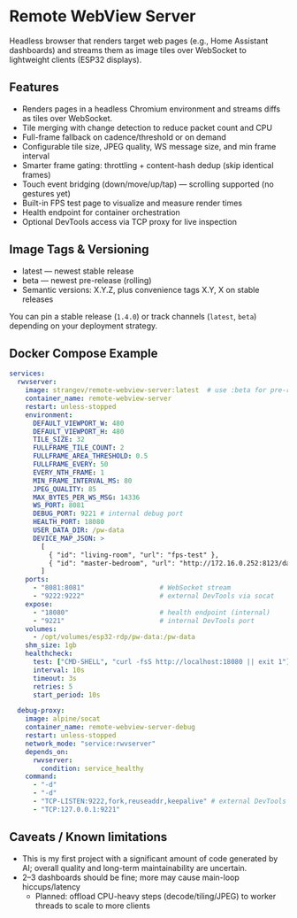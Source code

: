 # Remote WebView Server

Headless browser that renders target web pages (e.g., Home Assistant dashboards) and streams them as image tiles over WebSocket to lightweight clients (ESP32 displays).

## Features

- Renders pages in a headless Chromium environment and streams diffs as tiles over WebSocket.
- Tile merging with change detection to reduce packet count and CPU
- Full-frame fallback on cadence/threshold or on demand
- Configurable tile size, JPEG quality, WS message size, and min frame interval
- Smarter frame gating: throttling + content-hash dedup (skip identical frames)
- Touch event bridging (down/move/up/tap) — scrolling supported (no gestures yet)
- Built-in FPS test page to visualize and measure render times
- Health endpoint for container orchestration
- Optional DevTools access via TCP proxy for live inspection

## Image Tags & Versioning

- latest — newest stable release
- beta — newest pre-release (rolling)
- Semantic versions: X.Y.Z, plus convenience tags X.Y, X on stable releases

You can pin a stable release (`1.4.0`) or track channels (`latest`, `beta`) depending on your deployment strategy.

## Docker Compose Example

```yaml
services:
  rwvserver:
    image: strangev/remote-webview-server:latest  # use :beta for pre-release
    container_name: remote-webview-server
    restart: unless-stopped
    environment:
      DEFAULT_VIEWPORT_W: 480
      DEFAULT_VIEWPORT_H: 480
      TILE_SIZE: 32
      FULLFRAME_TILE_COUNT: 2
      FULLFRAME_AREA_THRESHOLD: 0.5
      FULLFRAME_EVERY: 50
      EVERY_NTH_FRAME: 1
      MIN_FRAME_INTERVAL_MS: 80
      JPEG_QUALITY: 85
      MAX_BYTES_PER_WS_MSG: 14336
      WS_PORT: 8081
      DEBUG_PORT: 9221 # internal debug port
      HEALTH_PORT: 18080
      USER_DATA_DIR: /pw-data
      DEVICE_MAP_JSON: >
        [
          { "id": "living-room", "url": "fps-test" },
          { "id": "master-bedroom", "url": "http://172.16.0.252:8123/dashboard-mobile/1", "w": 800, "h": 480 }
        ]
    ports:
      - "8081:8081"                   # WebSocket stream
      - "9222:9222"                   # external DevTools via socat
    expose:
      - "18080"                       # health endpoint (internal)
      - "9221"                        # internal DevTools port
    volumes:
      - /opt/volumes/esp32-rdp/pw-data:/pw-data
    shm_size: 1gb
    healthcheck:
      test: ["CMD-SHELL", "curl -fsS http://localhost:18080 || exit 1"]
      interval: 10s
      timeout: 3s
      retries: 5
      start_period: 10s

  debug-proxy:
    image: alpine/socat
    container_name: remote-webview-server-debug
    restart: unless-stopped
    network_mode: "service:rwvserver"
    depends_on:
      rwvserver:
        condition: service_healthy
    command:
      - "-d"
      - "-d"
      - "TCP-LISTEN:9222,fork,reuseaddr,keepalive" # external DevTools port
      - "TCP:127.0.0.1:9221"
```

## Caveats / Known limitations

- This is my first project with a significant amount of code generated by AI; overall quality and long-term maintainability are uncertain.
- 2–3 dashboards should be fine; more may cause main-loop hiccups/latency
  - Planned: offload CPU-heavy steps (decode/tiling/JPEG) to worker threads to scale to more clients
